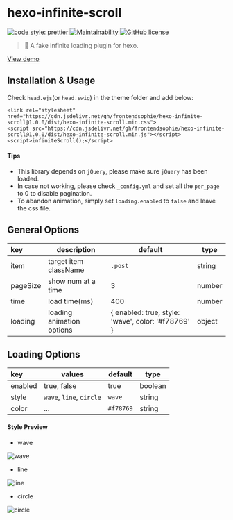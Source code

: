# hexo-infinite-scroll

[![code style: prettier](https://img.shields.io/badge/code_style-prettier-ff69b4.svg)](https://github.com/prettier/prettier)
[![Maintainability](https://api.codeclimate.com/v1/badges/2027fb1201b8dbe0ea7f/maintainability)](https://codeclimate.com/github/FrontendSophie/hexo-infinite-scroll/maintainability)
[![GitHub license](https://img.shields.io/badge/license-MIT-blue.svg)](https://github.com/FrontendSophie/hexo-infinite-scroll/blob/master/LICENSE)

> 💮 A fake infinite loading plugin for hexo.

[View demo](http://ssnowy.coding.me/demo-autumn/)

## Installation & Usage

Check `head.ejs`(or `head.swig`) in the theme folder and add below:

```
<link rel="stylesheet" href="https://cdn.jsdelivr.net/gh/frontendsophie/hexo-infinite-scroll@1.0.0/dist/hexo-infinite-scroll.min.css">
<script src="https://cdn.jsdelivr.net/gh/frontendsophie/hexo-infinite-scroll@1.0.0/dist/hexo-infinite-scroll.min.js"></script>
<script>infiniteScroll();</script>
```

#### Tips

- This library depends on `jQuery`, please make sure `jQuery` has been loaded.
- In case not working, please check `_config.yml` and set all the `per_page` to 0 to disable pagination.
- To abandon animation, simply set `loading.enabled` to `false` and leave the css file.

## General Options

| key      | description               | default                                            | type   |
| :------- | ------------------------- | -------------------------------------------------- | ------ |
| item     | target item className     | `.post`                                            | string |
| pageSize | show num at a time        | 3                                                  | number |
| time     | load time(ms)             | 400                                                | number |
| loading  | loading animation options | { enabled: true, style: 'wave', color: '#f78769' } | object |

## Loading Options

| key     | values                   | default   | type    |
| :------ | ------------------------ | --------- | ------- |
| enabled | true, false              | true      | boolean |
| style   | `wave`, `line`, `circle` | `wave`    | string  |
| color   | ...                      | `#f78769` | string  |

#### Style Preview

- wave

![wave](https://cdn.jsdelivr.net/gh/frontendsophie/hexo-infinite-scroll@1.0.0/src/img/wave.gif)

- line

![line](https://cdn.jsdelivr.net/gh/frontendsophie/hexo-infinite-scroll@1.0.0/src/img/line.gif)

- circle

![circle](https://cdn.jsdelivr.net/gh/frontendsophie/hexo-infinite-scroll@1.0.0/src/img/circle.gif)
